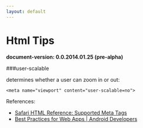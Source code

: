 ```yaml
---
layout: default
---
```


Html Tips
===
**document-version:  0.0.2014.01.25 (pre-alpha)**  



###user-scalable

determines whether a user can zoom in or out:

	<meta name="viewport" content="user-scalable=no">


References:

* [Safari HTML Reference: Supported Meta Tags](https://developer.apple.com/library/safari/#documentation/AppleApplications/Reference/SafariHTMLRef/Articles/MetaTags.html)
* [Best Practices for Web Apps | Android Developers](http://developer.android.com/guide/webapps/best-practices.html)